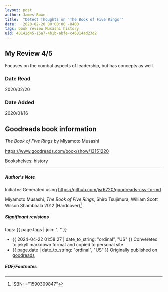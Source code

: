 ```yaml
---
layout: post
author: James Rowe
title:  "Detect Thoughts on 'The Book of Five Rings'"
date:   2020-02-20 00:00:00 -0400
tags: book review Musashi history
uid: 40142d45-15a7-4b1b-abfe-c46814ad23d2
---
```


<!-- highly dependent on how you personally use jekyll templates, and how you want this to show up -->
<!-- escape any jekyll keys with double brackets -->

## My Review 4/5

Focuses on the combat aspects of leadership, but has concepts as well.

### Date Read
2020/02/20

### Date Added
2020/01/16

## Goodreads book information

*The Book of Five Rings* by Miyamoto Musashi

https://www.goodreads.com/book/show/13151220

Bookshelves: history

---

##### Author's Note

Initial `md` Generated using https://github.com/jsr6720/goodreads-csv-to-md

Miyamoto Musashi, *The Book of Five Rings*, Shiro Tsujimura, William Scott Wilson Shambhala 2012 (Hardcover)[^1]

##### Significant revisions

tags: {{ page.tags | join: ", " }} <!-- todo move this somewhere -->

- {{ 2024-04-22 01:58:27 | date_to_string: "ordinal", "US" }} Convereted to jekyll markdown format and copied to personal site
- {{ page.date | date_to_string: "ordinal", "US" }} Originally published on [goodreads](https://www.goodreads.com)

##### EOF/Footnotes

[^1]: ISBN: ="1590309847"